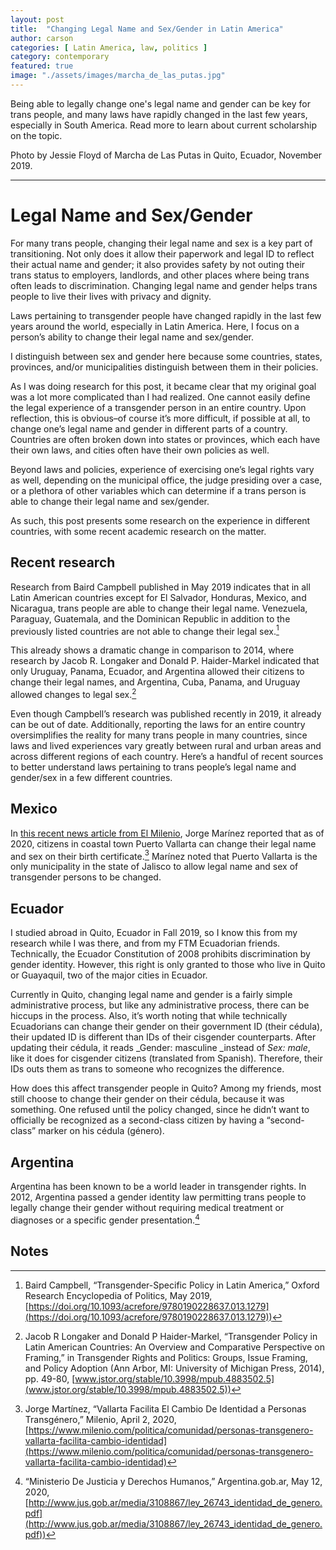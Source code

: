 ```yaml
---
layout: post
title:  "Changing Legal Name and Sex/Gender in Latin America"
author: carson
categories: [ Latin America, law, politics ]
category: contemporary
featured: true
image: "./assets/images/marcha_de_las_putas.jpg"
---
```

Being able to legally change one's legal name and gender can be key for trans people, and many laws have rapidly changed in the last few years, especially in South America. Read more to learn about current scholarship on the topic.

Photo by Jessie Floyd of Marcha de Las Putas in Quito, Ecuador, November 2019.

<hr>

# Legal Name and Sex/Gender

For many trans people, changing their legal name and sex is a key part of transitioning. Not only does it allow their paperwork and legal ID to reflect their actual name and gender; it also provides safety by not outing their trans status to employers, landlords, and other places where being trans often leads to discrimination. Changing legal name and gender helps trans people to live their lives with privacy and dignity.

Laws pertaining to transgender people have changed rapidly in the last few years around the world, especially in Latin America. Here, I focus on a person’s ability to change their legal name and sex/gender.

I distinguish between sex and gender here because some countries, states, provinces, and/or municipalities distinguish between them in their policies.

As I was doing research for this post, it became clear that my original goal was a lot more complicated than I had realized. One cannot easily define the legal experience of a transgender person in an entire country. Upon reflection, this is obvious–of course it’s more difficult, if possible at all, to change one’s legal name and gender in different parts of a country. Countries are often broken down into states or provinces, which each have their own laws, and cities often have their own policies as well.

Beyond laws and policies, experience of exercising one’s legal rights vary as well, depending on the municipal office, the judge presiding over a case, or a plethora of other variables which can determine if a trans person is able to change their legal name and sex/gender.

As such, this post presents some research on the experience in different countries, with some recent academic research on the matter.


## Recent research

Research from Baird Campbell published in May 2019 indicates that in all Latin American countries except for El Salvador, Honduras, Mexico, and Nicaragua, trans people are able to change their legal name. Venezuela, Paraguay, Guatemala, and the Dominican Republic in addition to the previously listed countries are not able to change their legal sex.[^1] 

This already shows a dramatic change in comparison to 2014, where research by Jacob R. Longaker and Donald P. Haider-Markel indicated that only Uruguay, Panama, Ecuador, and Argentina allowed their citizens to change their legal names, and Argentina, Cuba, Panama, and Uruguay allowed changes to legal sex.[^2] 

Even though Campbell’s research was published recently in 2019, it already can be out of date.  Additionally, reporting the laws for an entire country oversimplifies the reality for many trans people in many countries, since laws and lived experiences vary greatly between rural and urban areas and across different regions of each country. Here’s a handful of recent sources to better understand laws pertaining to trans people’s legal name and gender/sex in a few different countries.


## Mexico

In [this recent news article from El Milenio](https://www.milenio.com/politica/comunidad/personas-transgenero-vallarta-facilita-cambio-identidad), Jorge Marínez reported that as of 2020, citizens in coastal town Puerto Vallarta can change their legal name and sex on their birth certificate.[^3] Marínez noted that Puerto Vallarta is the only municipality in the state of Jalisco to allow legal name and sex of transgender persons to be changed.


## Ecuador

I studied abroad in Quito, Ecuador in Fall 2019, so I know this from my research while I was there, and from my FTM Ecuadorian friends. Technically, the Ecuador Constitution of 2008 prohibits discrimination by gender identity. However, this right is only granted to those who live in Quito or Guayaquil, two of the major cities in Ecuador. 

Currently in Quito, changing legal name and gender is a fairly simple administrative process, but like any administrative process, there can be hiccups in the process. Also, it’s worth noting that while technically Ecuadorians can change their gender on their government ID (their cédula), their updated ID is different than IDs of their cisgender counterparts. After updating their cédula, it reads _Gender: masculine _instead of _Sex: male_, like it does for cisgender citizens (translated from Spanish). Therefore, their IDs outs them as trans to someone who recognizes the difference.

How does this affect transgender people in Quito? Among my friends, most still choose to change their gender on their cédula, because it was something. One refused until the policy changed, since he didn’t want to officially be recognized as a second-class citizen by having a “second-class” marker on his cédula (género).


## Argentina

Argentina has been known to be a world leader in transgender rights. In 2012, Argentina passed a gender identity law permitting trans people to legally change their gender without requiring medical treatment or diagnoses or a specific gender presentation.[^4]


<!-- Footnotes themselves at the bottom. -->
## Notes

[^1]:
     Baird Campbell, “Transgender-Specific Policy in Latin America,” Oxford Research Encyclopedia of Politics, May 2019, [https://doi.org/10.1093/acrefore/9780190228637.013.1279](https://doi.org/10.1093/acrefore/9780190228637.013.1279))

[^2]:
    Jacob R Longaker and Donald P Haider-Markel, “Transgender Policy in Latin American Countries: An Overview and Comparative Perspective on Framing,” in Transgender Rights and Politics: Groups, Issue Framing, and Policy Adoption (Ann Arbor, MI: University of Michigan Press, 2014), pp. 49-80, [www.jstor.org/stable/10.3998/mpub.4883502.5](www.jstor.org/stable/10.3998/mpub.4883502.5))

[^3]:
    Jorge Martínez, “Vallarta Facilita El Cambio De Identidad a Personas Transgénero,” Milenio, April 2, 2020, [https://www.milenio.com/politica/comunidad/personas-transgenero-vallarta-facilita-cambio-identidad](https://www.milenio.com/politica/comunidad/personas-transgenero-vallarta-facilita-cambio-identidad)

[^4]:
     “Ministerio De Justicia y Derechos Humanos,” Argentina.gob.ar, May 12, 2020, [http://www.jus.gob.ar/media/3108867/ley_26743_identidad_de_genero.pdf](http://www.jus.gob.ar/media/3108867/ley_26743_identidad_de_genero.pdf))
